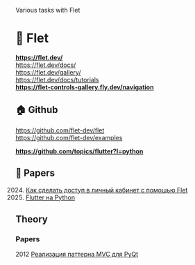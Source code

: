 Various tasks with Flet                  

# 🌋 Flet                 
**https://flet.dev/**                 
https://flet.dev/docs/               
https://flet.dev/gallery/              
https://flet.dev/docs/tutorials                    
**https://flet-controls-gallery.fly.dev/navigation**           

## 🏠 Github
https://github.com/flet-dev/flet                     
https://github.com/flet-dev/examples                  

**https://github.com/topics/flutter?l=python**                             


## 📝 Papers
2024. [Как сделать доступ в личный кабинет с помощью Flet](https://habr.com/ru/companies/exolve/articles/831142)                  
2022. [Flutter на Python](https://habr.com/ru/articles/677734/)                       




## Theory
### Papers 
2012 [Реализация паттерна MVC для PyQt](https://habr.com/ru/articles/139454/)                 

